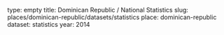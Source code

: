 type: empty
title: Dominican Republic / National Statistics
slug: places/dominican-republic/datasets/statistics
place: dominican-republic
dataset: statistics
year: 2014
